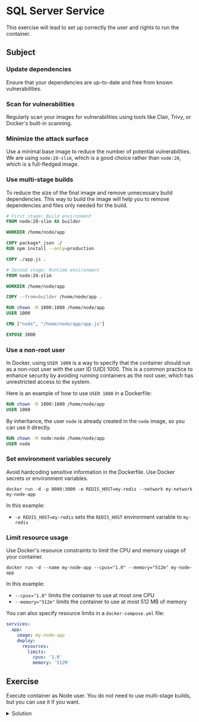 # SQL Server Service

This exercise will lead to set up correctly the user and rights to run the container. 

## Subject

### Update dependencies

Ensure that your dependencies are up-to-date and free from known vulnerabilities.

### Scan for vulnerabilities

Regularly scan your images for vulnerabilities using tools like Clair, Trivy, or Docker's built-in scanning.

### Minimize the attack surface

Use a minimal base image to reduce the number of potential vulnerabilities.
We are using `node:20-slim`, which is a good choice rather than `node:20`, which is a full-fledged image.

### Use multi-stage builds

To reduce the size of the final image and remove unnecessary build dependencies.
This way to build the image will help you to remove dependencies and files only needed for the build.

```Dockerfile
# First stage: Build environment
FROM node:20-slim AS builder

WORKDIR /home/node/app

COPY package*.json ./
RUN npm install --only=production

COPY ./app.js .

# Second stage: Runtime environment
FROM node:20-slim

WORKDIR /home/node/app

COPY --from=builder /home/node/app .

RUN chown -R 1000:1000 /home/node/app
USER 1000

CMD ["node", "/home/node/app/app.js"]

EXPOSE 3000
```

### Use a non-root user

In Docker, using `USER 1000` is a way to specify that the container should run as a non-root user with the user ID (UID) 1000.
This is a common practice to enhance security by avoiding running containers as the root user, which has unrestricted access to the system.

Here is an example of how to use `USER 1000` in a Dockerfile:

```Dockerfile
RUN chown -R 1000:1000 /home/node/app
USER 1000
```

By inheritance, the user `node` is already created in the `node` image, so you can use it directly.

```Dockerfile
RUN chown -R node:node /home/node/app
USER node
```

### Set environment variables securely

Avoid hardcoding sensitive information in the Dockerfile.
Use Docker secrets or environment variables.

```shell
docker run -d -p 8000:3000 -e REDIS_HOST=my-redis --network my-network my-node-app
```

In this example:

- `-e REDIS_HOST=my-redis` sets the `REDIS_HOST` environment variable to `my-redis`

### Limit resource usage

Use Docker's resource constraints to limit the CPU and memory usage of your container.

```shell
docker run -d --name my-node-app --cpus="1.0" --memory="512m" my-node-app
```

In this example:  
- `--cpus="1.0"` limits the container to use at most one CPU
- `--memory="512m"` limits the container to use at most 512 MB of memory

You can also specify resource limits in a `docker-compose.yml` file:

```yaml
services:
  app:
    image: my-node-app
    deploy:
      resources:
        limits:
          cpus: '1.0'
          memory: '512M'
```

## Exercise

Execute container as Node user. You do not need to use multi-stage builds, but you can use it if you want.

<details>
  <summary>Solution</summary>

```Dockerfile
FROM node:20-slim

WORKDIR /home/node/app

COPY ./app.js .
COPY package*.json .

RUN chown -R node:node /home/node/app
USER node

RUN npm install --only=production

CMD ["node", "/home/node/app/app.js"]

EXPOSE 3000
```

```shell
docker build . -t my-node-app --no-cache
docker run --rm --init -p 3000:3000 my-node-app
```

visit [http://localhost:3000](http://localhost:3000) to see the app running.

</details>
